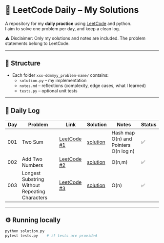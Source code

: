 # 🧩 LeetCode Daily – My Solutions

A repository for my **daily practice** using [LeetCode](https://leetcode.com/) and python.  
I aim to solve one problem per day, and keep a clean log.

⚠️ Disclaimer: Only my solutions and notes are included. The problem statements belong to LeetCode.

---

## 📂 Structure
- Each folder `xxx-ddmmyy_problem-name/` contains:
  - `solution.py` – my implementation
  - `notes.md` – reflections (complexity, edge cases, what I learned)
  - `tests.py` – optional unit tests

---

## 📜 Daily Log

| Day | Problem | Link | Solution | Notes | Status |
|----:|---------|------|----------|-------|--------|
| 001 | Two Sum | [LeetCode #1](https://leetcode.com/problems/two-sum/) | [solution](001-220825_two-sum/solution.py) | Hash map O(n) and Pointers O(n log n) | ✅ |
| 002 | Add Two Numbers | [LeetCode #2](https://leetcode.com/problems/add-two-numbers/) | [solution](002-010925_add-two-numbers/solution.py) |O(n,m) | ✅ |
| 003 | Longest Substring Without Repeating Characters | [LeetCode #3](https://leetcode.com/problems/longest-substring-without-repeating-characters/) | [solution](003-050925_longest-subtring/solution.py) |O(n) | ✅ |

---

## ⚙️ Running locally

```bash
python solution.py
pytest tests.py    # if tests are provided
